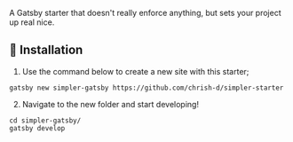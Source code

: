A Gatsby starter that doesn't really enforce anything, but sets your project up real nice.

## 🧪 Installation

1. Use the command below to create a new site with this starter;

```
gatsby new simpler-gatsby https://github.com/chrish-d/simpler-starter
```

2. Navigate to the new folder and start developing!

```
cd simpler-gatsby/
gatsby develop
```
